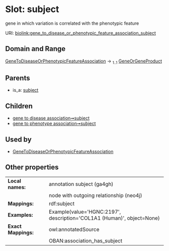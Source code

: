 
# Slot: subject


gene in which variation is correlated with the phenotypic feature

URI: [biolink:gene_to_disease_or_phenotypic_feature_association_subject](https://w3id.org/biolink/vocab/gene_to_disease_or_phenotypic_feature_association_subject)


## Domain and Range

[GeneToDiseaseOrPhenotypicFeatureAssociation](GeneToDiseaseOrPhenotypicFeatureAssociation.md) &#8594;  <sub>1..1</sub> [GeneOrGeneProduct](GeneOrGeneProduct.md)

## Parents

 *  is_a: [subject](subject.md)

## Children

 *  [gene to disease association➞subject](gene_to_disease_association_subject.md)
 *  [gene to phenotype association➞subject](gene_to_phenotype_association_subject.md)

## Used by

 * [GeneToDiseaseOrPhenotypicFeatureAssociation](GeneToDiseaseOrPhenotypicFeatureAssociation.md)

## Other properties

|  |  |  |
| --- | --- | --- |
| **Local names:** | | annotation subject (ga4gh) |
|  | | node with outgoing relationship (neo4j) |
| **Mappings:** | | rdf:subject |
| **Examples:** | | Example(value='HGNC:2197', description='COL1A1 (Human)', object=None) |
| **Exact Mappings:** | | owl:annotatedSource |
|  | | OBAN:association_has_subject |

